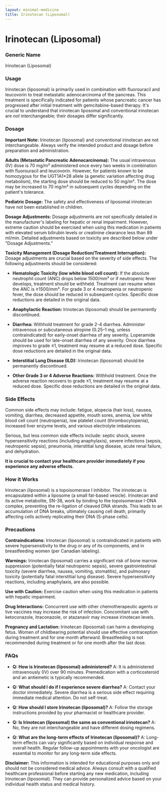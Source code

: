```yaml
---
layout: minimal-medicine
title: Irinotecan (Liposomal)
---
```


# Irinotecan (Liposomal)
### Generic Name
Irinotecan (Liposomal)

### Usage
Irinotecan (liposomal) is primarily used in combination with fluorouracil and leucovorin to treat metastatic adenocarcinoma of the pancreas.  This treatment is specifically indicated for patients whose pancreatic cancer has progressed after initial treatment with gemcitabine-based therapy.  It's crucial to understand that irinotecan liposomal and conventional irinotecan are *not* interchangeable; their dosages differ significantly.

### Dosage
**Important Note:** Irinotecan (liposomal) and conventional irinotecan are not interchangeable.  Always verify the intended product and dosage before preparation and administration.

**Adults (Metastatic Pancreatic Adenocarcinoma):**  The usual intravenous (IV) dose is 70 mg/m² administered once every two weeks in combination with fluorouracil and leucovorin.  However, for patients known to be homozygous for the UGT1A1*28 allele (a genetic variation affecting drug metabolism), the starting dose should be reduced to 50 mg/m².  The dose may be increased to 70 mg/m² in subsequent cycles depending on the patient's tolerance.

**Pediatric Dosage:** The safety and effectiveness of liposomal irinotecan have not been established in children.

**Dosage Adjustments:**  Dosage adjustments are not specifically detailed in the manufacturer's labeling for hepatic or renal impairment. However, extreme caution should be exercised when using this medication in patients with elevated serum bilirubin levels or creatinine clearance less than 89 ml/min.  Detailed adjustments based on toxicity are described below under "Dosage Adjustments."

**Toxicity Management (Dosage Reduction/Treatment Interruption):**
Dosage adjustments are crucial based on the severity of side effects. The following adjustments should be considered:

* **Hematologic Toxicity (low white blood cell count):** If the absolute neutrophil count (ANC) drops below 1500/mm³ or if neutropenic fever develops, treatment should be withheld. Treatment can resume when the ANC is ≥1500/mm³. For grade 3 or 4 neutropenia or neutropenic fever, the dose should be reduced in subsequent cycles. Specific dose reductions are detailed in the original data.

* **Anaphylactic Reaction:**  Irinotecan (liposomal) should be permanently discontinued.

* **Diarrhea:** Withhold treatment for grade 2-4 diarrhea.  Administer intravenous or subcutaneous atropine (0.25–1 mg, unless contraindicated) for early-onset diarrhea of any severity. Loperamide should be used for late-onset diarrhea of any severity. Once diarrhea improves to grade ≤1, treatment may resume at a reduced dose. Specific dose reductions are detailed in the original data.

* **Interstitial Lung Disease (ILD):** Irinotecan (liposomal) should be permanently discontinued.

* **Other Grade 3 or 4 Adverse Reactions:** Withhold treatment. Once the adverse reaction recovers to grade ≤1, treatment may resume at a reduced dose. Specific dose reductions are detailed in the original data.


### Side Effects
Common side effects may include: fatigue, alopecia (hair loss), nausea, vomiting, diarrhea, decreased appetite, mouth sores, anemia, low white blood cell count (neutropenia), low platelet count (thrombocytopenia), increased liver enzyme levels, and various electrolyte imbalances.  

Serious, but less common side effects include: septic shock, severe hypersensitivity reactions (including anaphylaxis), severe infections (sepsis, neutropenic sepsis), pneumonia, interstitial lung disease, acute renal failure, and dehydration.

**It is crucial to contact your healthcare provider immediately if you experience any adverse effects.**


### How it Works
Irinotecan (liposomal) is a topoisomerase I inhibitor.  The irinotecan is encapsulated within a liposome (a small fat-based vesicle).  Irinotecan and its active metabolite, SN-38, work by binding to the topoisomerase I-DNA complex, preventing the re-ligation of cleaved DNA strands. This leads to an accumulation of DNA breaks, ultimately causing cell death, primarily affecting cells actively replicating their DNA (S-phase cells).


### Precautions
**Contraindications:**  Irinotecan (liposomal) is contraindicated in patients with severe hypersensitivity to the drug or any of its components, and in breastfeeding women (per Canadian labeling).

**Warnings:** Irinotecan (liposomal) carries a significant risk of bone marrow suppression (potentially fatal neutropenic sepsis), severe gastrointestinal toxicity (severe diarrhea, nausea, vomiting, stomatitis), and pulmonary toxicity (potentially fatal interstitial lung disease). Severe hypersensitivity reactions, including anaphylaxis, are also possible.

**Use with Caution:** Exercise caution when using this medication in patients with hepatic impairment.

**Drug Interactions:** Concurrent use with other chemotherapeutic agents or live vaccines may increase the risk of infection.  Concomitant use with ketoconazole, itraconazole, or atazanavir may increase irinotecan levels.

**Pregnancy and Lactation:** Irinotecan (liposomal) can harm a developing fetus. Women of childbearing potential should use effective contraception during treatment and for one month afterward.  Breastfeeding is not recommended during treatment or for one month after the last dose.

### FAQs

* **Q: How is Irinotecan (liposomal) administered?**  A: It is administered intravenously (IV) over 90 minutes. Premedication with a corticosteroid and an antiemetic is typically recommended.

* **Q: What should I do if I experience severe diarrhea?** A: Contact your doctor immediately. Severe diarrhea is a serious side effect requiring immediate medical attention.  Do not self-treat.

* **Q: How should I store Irinotecan (liposomal)?** A: Follow the storage instructions provided by your pharmacist or healthcare provider.

* **Q: Is Irinotecan (liposomal) the same as conventional irinotecan?** A: No, they are not interchangeable and have different dosing regimens.

* **Q:  What are the long-term effects of Irinotecan (liposomal)?** A: Long-term effects can vary significantly based on individual response and overall health. Regular follow-up appointments with your oncologist are essential to monitor for any long-term side effects.

**Disclaimer:** This information is intended for educational purposes only and should not be considered medical advice.  Always consult with a qualified healthcare professional before starting any new medication, including Irinotecan (liposomal). They can provide personalized advice based on your individual health status and medical history.
